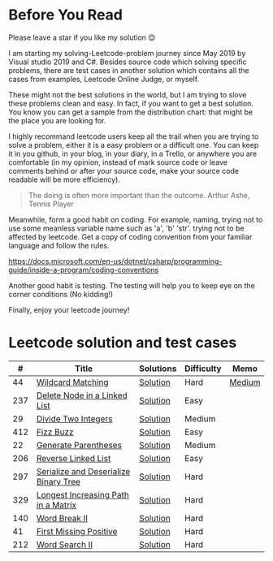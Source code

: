 # Before You Read

Please leave a star if you like my solution 😊

I am starting my solving-Leetcode-problem journey since May 2019 by Visual studio 2019 and C#. Besides source code which solving specific problems, there are test cases in another solution which contains all the cases from examples, Leetcode Online Judge, or myself.

These might not the best solutions in the world, but I am trying to slove these problems clean and easy. In fact, if you want to get a best solution. You know you can get a sample from the distribution chart: that might be the place you are looking for.

I highly recommand leetcode users keep all the trail when you are trying to solve a problem, either it is a easy problem or a difficult one. You can keep it in you github, in your blog, in your diary, in a Trello, or anywhere you are comfortable (in my opinion, instead of mark source code or leave comments behind or after your source code, make your source code readable will be more efficiency). 

> The doing is often more important than the outcome. Arthur Ashe, Tennis Player

Meanwhile, form a good habit on coding. For example, naming, trying not to use some meanless variable name such as 'a', 'b' 'str'. trying not to be affected by leetcode. Get a copy of coding convention from your familiar language and follow the rules.

https://docs.microsoft.com/en-us/dotnet/csharp/programming-guide/inside-a-program/coding-conventions

Another good habit is testing. The testing will help you to keep eye on the corner conditions (No kidding!)

Finally, enjoy your leetcode journey!

# Leetcode solution and test cases
|  #  |      Title     |   Solutions   |  Difficulty  | Memo                   
|-----|----------------|---------------|-------------|-------------
|44|[Wildcard Matching](https://leetcode.com/problems/wildcard-matching/)|[Solution](https://github.com/fuchun2018/leetcode/blob/master/leetcode/WildcardMatch/WildcardMatchSolution.cs) |Hard|[Medium](https://medium.com/@fuchun.chang/leetcode-wildcard-regex-311dc4a4a6f6)|
|237|[Delete Node in a Linked List](https://leetcode.com/problems/delete-node-in-a-linked-list/)|[Solution](https://github.com/fuchun2018/leetcode/blob/master/leetcode/DeleteNodeInLinkedList/DeleteNodeSolution.cs) |Easy||
|29|[Divide Two Integers](https://leetcode.com/problems/divide-two-integers/)|[Solution](https://github.com/fuchun2018/leetcode/blob/master/leetcode/DivideTwoIntegers/DivideSolution.cs) |Medium||
|412|[Fizz Buzz](https://leetcode.com/problems/fizz-buzz/)|[Solution](https://github.com/fuchun2018/leetcode/blob/master/leetcode/FizzBuzz/FizzBuzzSolution.cs) |Easy||
|22|[Generate Parentheses](https://leetcode.com/problems/generate-parentheses/)|[Solution](https://github.com/fuchun2018/leetcode/blob/master/leetcode/GenerateParenthesis/GenerateParenthesisSolution.cs) |Medium||
|206|[Reverse Linked List](https://leetcode.com/problems/reverse-linked-list/)|[Solution](https://github.com/fuchun2018/leetcode/blob/master/leetcode/ReverseLinkedList/ReverseListSolution.cs) |Easy||
|297|[Serialize and Deserialize Binary Tree](https://leetcode.com/problems/serialize-and-deserialize-binary-tree/)|[Solution](https://github.com/fuchun2018/leetcode/blob/master/leetcode/SerializeAndDeserializeBinaryTree/SerializeAndDeserializeBinaryTreeSolution.cs) |Hard||
|329|[Longest Increasing Path in a Matrix](https://leetcode.com/problems/longest-increasing-path-in-a-matrix/)|[Solution](https://github.com/fuchun2018/leetcode/blob/master/leetcode/LongestIncreasingPath/LongestIncreasingPathSolution.cs) |Hard||
|140|[Word Break II](https://leetcode.com/problems/word-break-ii/)|[Solution](https://github.com/fuchun2018/leetcode/blob/master/leetcode/WordBreak/WordBreakSolution.cs) |Hard||
|41|[First Missing Positive](https://leetcode.com/problems/first-missing-positive/)|[Solution](https://github.com/fuchun2018/leetcode/blob/master/leetcode/FirstMissingPositive/FirstMissingPositiveSolution.cs) |Hard||
|212|[Word Search II](https://leetcode.com/problems/word-search-ii/)|[Solution](https://github.com/fuchun2018/leetcode/blob/master/leetcode/WordSearch/WordSearchSolution.cs) |Hard||
